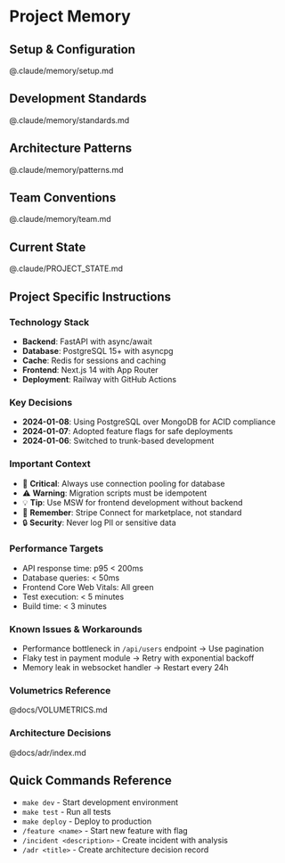 # Project Memory

## Setup & Configuration
@.claude/memory/setup.md

## Development Standards
@.claude/memory/standards.md

## Architecture Patterns
@.claude/memory/patterns.md

## Team Conventions
@.claude/memory/team.md

## Current State
@.claude/PROJECT_STATE.md

## Project Specific Instructions

### Technology Stack
- **Backend**: FastAPI with async/await
- **Database**: PostgreSQL 15+ with asyncpg
- **Cache**: Redis for sessions and caching
- **Frontend**: Next.js 14 with App Router
- **Deployment**: Railway with GitHub Actions

### Key Decisions
- **2024-01-08**: Using PostgreSQL over MongoDB for ACID compliance
- **2024-01-07**: Adopted feature flags for safe deployments
- **2024-01-06**: Switched to trunk-based development

### Important Context
- 🚨 **Critical**: Always use connection pooling for database
- ⚠️ **Warning**: Migration scripts must be idempotent
- 💡 **Tip**: Use MSW for frontend development without backend
- 📌 **Remember**: Stripe Connect for marketplace, not standard
- 🔒 **Security**: Never log PII or sensitive data

### Performance Targets
- API response time: p95 < 200ms
- Database queries: < 50ms
- Frontend Core Web Vitals: All green
- Test execution: < 5 minutes
- Build time: < 3 minutes

### Known Issues & Workarounds
- Performance bottleneck in `/api/users` endpoint → Use pagination
- Flaky test in payment module → Retry with exponential backoff
- Memory leak in websocket handler → Restart every 24h

### Volumetrics Reference
@docs/VOLUMETRICS.md

### Architecture Decisions
@docs/adr/index.md

## Quick Commands Reference
- `make dev` - Start development environment
- `make test` - Run all tests
- `make deploy` - Deploy to production
- `/feature <name>` - Start new feature with flag
- `/incident <description>` - Create incident with analysis
- `/adr <title>` - Create architecture decision record